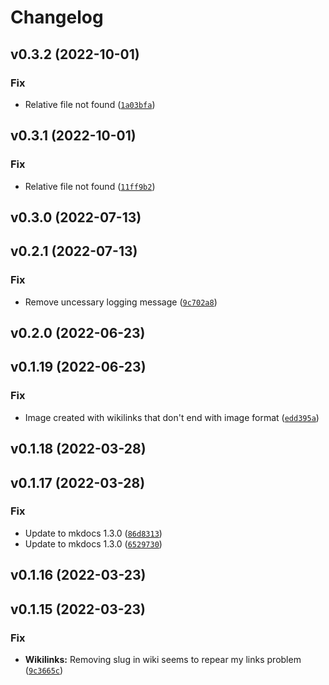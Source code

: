 # Changelog

<!--next-version-placeholder-->

## v0.3.2 (2022-10-01)
### Fix
* Relative file not found ([`1a03bfa`](https://github.com/Lisandra-dev/mkdocs-ezlinked-plugin/commit/1a03bfa3db016eb18acc4c710a2bf0682ae1a01e))

## v0.3.1 (2022-10-01)
### Fix
* Relative file not found ([`11ff9b2`](https://github.com/Lisandra-dev/mkdocs-ezlinked-plugin/commit/11ff9b2468004876ca20cbec688843c0d0d8e1b5))

## v0.3.0 (2022-07-13)


## v0.2.1 (2022-07-13)
### Fix
* Remove uncessary logging message ([`9c702a8`](https://github.com/Mara-Li/mkdocs-ezlinked-plugin/commit/9c702a849ef577ee8dad766b04355ae95e41310c))

## v0.2.0 (2022-06-23)


## v0.1.19 (2022-06-23)
### Fix
* Image created with wikilinks that don't end with image format ([`edd395a`](https://github.com/Mara-Li/mkdocs-ezlinked-plugin/commit/edd395afe84e2c56f275fe3543cc2f63ed3ea4f8))

## v0.1.18 (2022-03-28)


## v0.1.17 (2022-03-28)
### Fix
* Update to mkdocs 1.3.0 ([`86d8313`](https://github.com/Mara-Li/mkdocs-ezlinked-plugin/commit/86d83132d8c3967e2fa7f89df7647d5393695648))
* Update to mkdocs 1.3.0 ([`6529730`](https://github.com/Mara-Li/mkdocs-ezlinked-plugin/commit/652973032718f9f2f49c837461762d4c1a88fe8e))

## v0.1.16 (2022-03-23)


## v0.1.15 (2022-03-23)
### Fix
* **Wikilinks:** Removing slug in wiki seems to repear my links problem ([`9c3665c`](https://github.com/Mara-Li/mkdocs-ezlinks-plugin/commit/9c3665c6657f6956f06668bde131c4ee8320272f))
